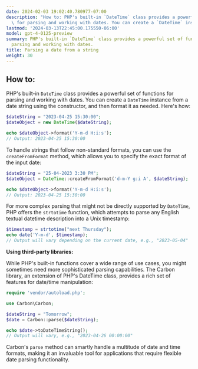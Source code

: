 ```yaml
---
date: 2024-02-03 19:02:40.780977-07:00
description: "How to: PHP's built-in `DateTime` class provides a powerful set of functions\
  \ for parsing and working with dates. You can create a `DateTime` instance from\u2026"
lastmod: '2024-03-13T22:45:00.175550-06:00'
model: gpt-4-0125-preview
summary: PHP's built-in `DateTime` class provides a powerful set of functions for
  parsing and working with dates.
title: Parsing a date from a string
weight: 30
---
```


## How to:
PHP's built-in `DateTime` class provides a powerful set of functions for parsing and working with dates. You can create a `DateTime` instance from a date string using the constructor, and then format it as needed. Here's how:

```php
$dateString = "2023-04-25 15:30:00";
$dateObject = new DateTime($dateString);

echo $dateObject->format('Y-m-d H:i:s');
// Output: 2023-04-25 15:30:00
```

To handle strings that follow non-standard formats, you can use the `createFromFormat` method, which allows you to specify the exact format of the input date:

```php
$dateString = "25-04-2023 3:30 PM";
$dateObject = DateTime::createFromFormat('d-m-Y g:i A', $dateString);

echo $dateObject->format('Y-m-d H:i:s');
// Output: 2023-04-25 15:30:00
```

For more complex parsing that might not be directly supported by `DateTime`, PHP offers the `strtotime` function, which attempts to parse any English textual datetime description into a Unix timestamp:

```php
$timestamp = strtotime("next Thursday");
echo date('Y-m-d', $timestamp);
// Output will vary depending on the current date, e.g., "2023-05-04"
```

**Using third-party libraries:**

While PHP's built-in functions cover a wide range of use cases, you might sometimes need more sophisticated parsing capabilities. The Carbon library, an extension of PHP's DateTime class, provides a rich set of features for date/time manipulation:

```php
require 'vendor/autoload.php';

use Carbon\Carbon;

$dateString = "Tomorrow";
$date = Carbon::parse($dateString);

echo $date->toDateTimeString();
// Output will vary, e.g., "2023-04-26 00:00:00"
```

Carbon's `parse` method can smartly handle a multitude of date and time formats, making it an invaluable tool for applications that require flexible date parsing functionality.

